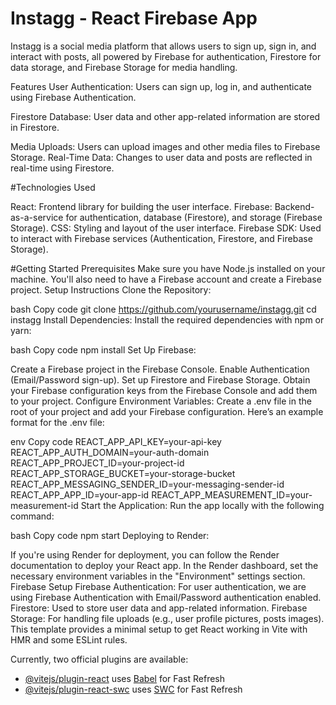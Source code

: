  # Instagg - React Firebase App
Instagg is a social media platform that allows users to sign up, sign in, and interact with posts, all powered by Firebase for authentication, Firestore for data storage, and Firebase Storage for media handling.

Features
User Authentication: Users can sign up, log in, and authenticate using Firebase Authentication.


Firestore Database: User data and other app-related information are stored in Firestore.


Media Uploads: Users can upload images and other media files to Firebase Storage.
Real-Time Data: Changes to user data and posts are reflected in real-time using Firestore.

#Technologies Used


React: Frontend library for building the user interface.
Firebase: Backend-as-a-service for authentication, database (Firestore), and storage (Firebase Storage).
CSS: Styling and layout of the user interface.
Firebase SDK: Used to interact with Firebase services (Authentication, Firestore, and Firebase Storage).


#Getting Started
Prerequisites
Make sure you have Node.js installed on your machine.
You'll also need to have a Firebase account and create a Firebase project.
Setup Instructions
Clone the Repository:

bash
Copy code
git clone https://github.com/yourusername/instagg.git
cd instagg
Install Dependencies: Install the required dependencies with npm or yarn:

bash
Copy code
npm install
Set Up Firebase:

Create a Firebase project in the Firebase Console.
Enable Authentication (Email/Password sign-up).
Set up Firestore and Firebase Storage.
Obtain your Firebase configuration keys from the Firebase Console and add them to your project.
Configure Environment Variables: Create a .env file in the root of your project and add your Firebase configuration. Here’s an example format for the .env file:

env
Copy code
REACT_APP_API_KEY=your-api-key
REACT_APP_AUTH_DOMAIN=your-auth-domain
REACT_APP_PROJECT_ID=your-project-id
REACT_APP_STORAGE_BUCKET=your-storage-bucket
REACT_APP_MESSAGING_SENDER_ID=your-messaging-sender-id
REACT_APP_APP_ID=your-app-id
REACT_APP_MEASUREMENT_ID=your-measurement-id
Start the Application: Run the app locally with the following command:

bash
Copy code
npm start
Deploying to Render:

If you're using Render for deployment, you can follow the Render documentation to deploy your React app.
In the Render dashboard, set the necessary environment variables in the "Environment" settings section.
Firebase Setup
Firebase Authentication: For user authentication, we are using Firebase Authentication with Email/Password authentication enabled.
Firestore: Used to store user data and app-related information.
Firebase Storage: For handling file uploads (e.g., user profile pictures, posts images).
This template provides a minimal setup to get React working in Vite with HMR and some ESLint rules.

Currently, two official plugins are available:

- [@vitejs/plugin-react](https://github.com/vitejs/vite-plugin-react/blob/main/packages/plugin-react/README.md) uses [Babel](https://babeljs.io/) for Fast Refresh
- [@vitejs/plugin-react-swc](https://github.com/vitejs/vite-plugin-react-swc) uses [SWC](https://swc.rs/) for Fast Refresh
#